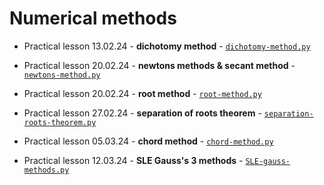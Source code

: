 # Numerical methods

-  Practical lesson 13.02.24 - **dichotomy method** - [`dichotomy-method.py`](./dichotomy-method.py)

-  Practical lesson 20.02.24 - **newtons methods & secant method** - [`newtons-method.py`](./newtons-method.py)
-  Practical lesson 20.02.24 - **root method** - [`root-method.py`](./root-method.py)

-  Practical lesson 27.02.24 - **separation of roots theorem** - [`separation-roots-theorem.py`](./separation-roots-theorem.py)

-  Practical lesson 05.03.24 - **chord method** - [`chord-method.py`](./chord-method.py)

-  Practical lesson 12.03.24 - **SLE Gauss's 3 methods** - [`SLE-gauss-methods.py`](./SLE-gauss-methods.py)
